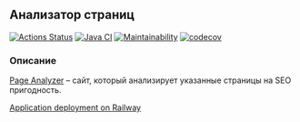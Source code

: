 ## Анализатор страниц

[![Actions Status](https://github.com/av-starodub/java-project-72/workflows/hexlet-check/badge.svg)](https://github.com/av-starodub/java-project-72/actions)
[![Java CI](https://github.com/av-starodub/java-project-72/actions/workflows/javaci.yml/badge.svg)](https://github.com/av-starodub/java-project-72/actions/workflows/javaci.yml)
[![Maintainability](https://api.codeclimate.com/v1/badges/129c696f25c04ea600ee/maintainability)](https://codeclimate.com/github/av-starodub/java-project-72/maintainability)
[![codecov](https://codecov.io/gh/av-starodub/java-project-72/branch/main/graph/badge.svg?token=hPIUvdK6sP)](https://codecov.io/gh/av-starodub/java-project-72)

### Описание

[Page Analyzer](https://java-page-analyzer-ru.hexlet.app/) – сайт, который анализирует указанные страницы на SEO пригодность.

[Application deployment on Railway](https://java-project-72-production-c903.up.railway.app/)
